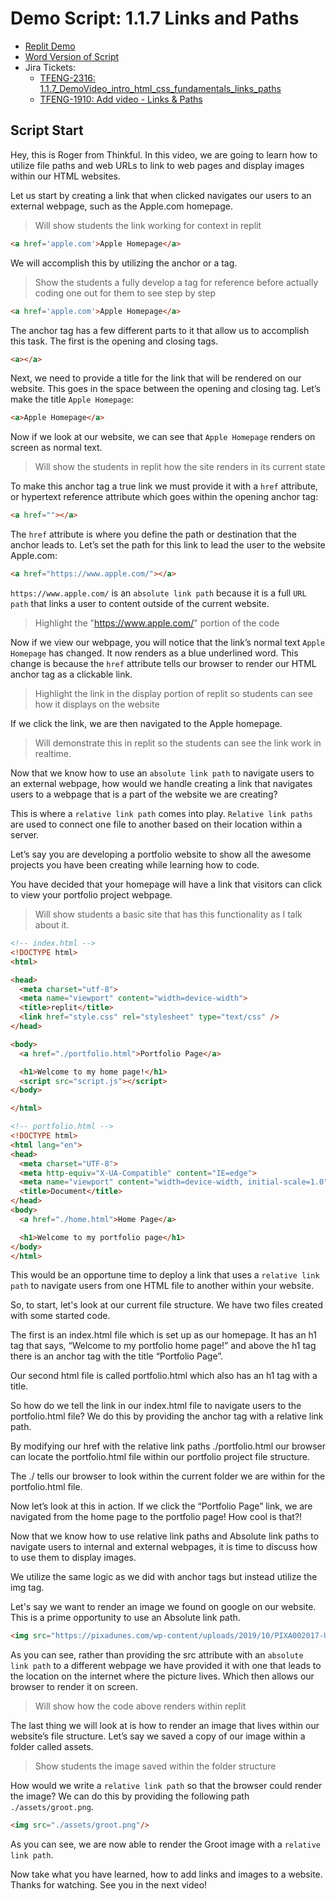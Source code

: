 # Demo Script: 1.1.7 Links and Paths

* [Replit Demo](https://replit.com/@mrrocampbell/1-1-7-links-and-paths#index.html)
* [Word Version of Script](https://chegg-my.sharepoint.com/:w:/p/rocampbell/Ef_MHRAcm79Op_f2lCuv1kgBET7hCkh6xHrAfoUXEbMGWg?e=uZAbVI)
* Jira Tickets:
  * [TFENG-2316: 1.1.7_DemoVideo_intro_html_css_fundamentals_links_paths](https://chegg.atlassian.net/browse/TFENG-2316)
  * [TFENG-1910: Add video - Links & Paths](https://chegg.atlassian.net/browse/TFENG-1910)

## Script Start

Hey, this is Roger from Thinkful. In this video, we are going to learn how to utilize file paths and web URLs to link to web pages and display images within our HTML websites.

Let us start by creating a link that when clicked navigates our users to an external webpage, such as the Apple.com homepage.
> Will show students the link working for context in replit
```HTML
<a href='apple.com'>Apple Homepage</a>
```

We will accomplish this by utilizing the anchor or a tag.
> Show the students a fully develop a tag for reference before actually coding one out for them to see step by step
```html
<a href='apple.com'>Apple Homepage</a>
```

The anchor tag has a few different parts to it that allow us to accomplish this task. The first is the opening and closing tags.
```html
<a></a>
```

Next, we need to provide a title for the link that will be rendered on our website. This goes in the space between the opening and closing tag. Let’s make the title `Apple Homepage`:
```html
<a>Apple Homepage</a>
```

Now if we look at our website, we can see that `Apple Homepage` renders on screen as normal text.
> Will show the students in replit how the site renders in its current state

To make this anchor tag a true link we must provide it with a `href` attribute, or hypertext reference attribute which goes within the opening anchor tag:
```html
<a href=""></a>
```

The `href` attribute is where you define the path or destination that the anchor leads to. Let’s set the path for this link to lead the user to the website Apple.com:
```html
<a href="https://www.apple.com/"></a>
```

`https://www.apple.com/` is an `absolute link path` because it is a full `URL path` that links a user to content outside of the current website.
> Highlight the "https://www.apple.com/" portion of the code

Now if we view our webpage, you will notice that the link’s normal text `Apple Homepage` has changed. It now renders as a blue underlined word. This change is because the `href` attribute tells our browser to render our HTML anchor tag as a clickable link.
> Highlight the link in the display portion of replit so students can see how it displays on the website

If we click the link, we are then navigated to the Apple homepage.
> Will demonstrate this in replit so the students can see the link work in realtime.

Now that we know how to use an `absolute link path` to navigate users to an external webpage, how would we handle creating a link that navigates users to a webpage that is a part of the website we are creating?

This is where a `relative link path` comes into play. `Relative link paths` are used to connect one file to another based on their location within a server.

Let’s say you are developing a portfolio website to show all the awesome projects you have been creating while learning how to code.

You have decided that your homepage will have a link that visitors can click to view your portfolio project webpage.
> Will show students a basic site that has this functionality as I talk about it.
```html
<!-- index.html -->
<!DOCTYPE html>
<html>

<head>
  <meta charset="utf-8">
  <meta name="viewport" content="width=device-width">
  <title>replit</title>
  <link href="style.css" rel="stylesheet" type="text/css" />
</head>

<body>
  <a href="./portfolio.html">Portfolio Page</a>

  <h1>Welcome to my home page!</h1>
  <script src="script.js"></script>
</body>

</html>
```

```html
<!-- portfolio.html -->
<!DOCTYPE html>
<html lang="en">
<head>
  <meta charset="UTF-8">
  <meta http-equiv="X-UA-Compatible" content="IE=edge">
  <meta name="viewport" content="width=device-width, initial-scale=1.0">
  <title>Document</title>
</head>
<body>
  <a href="./home.html">Home Page</a>

  <h1>Welcome to my portfolio page</h1>
</body>
</html>
```
This would be an opportune time to deploy a link that uses a `relative link path` to navigate users from one HTML file to another within your website.

So, to start, let's look at our current file structure. We have two files created with some started code.

The first is an index.html file which is set up as our homepage. It has an h1 tag that says, “Welcome to my portfolio home page!” and above the h1 tag there is an anchor tag with the title “Portfolio Page”.

Our second html file is called portfolio.html which also has an h1 tag with a title.

So how do we tell the link in our index.html file to navigate users to the portfolio.html file? We do this by providing the anchor tag with a relative link path.

By modifying our href with the relative link paths ./portfolio.html our browser can locate the portfolio.html file within our portfolio project file structure.

The ./ tells our browser to look within the current folder we are within for the portfolio.html file.

Now let’s look at this in action. If we click the “Portfolio Page” link, we are navigated from the home page to the portfolio page! How cool is that?!

Now that we know how to use relative link paths and Absolute link paths to navigate users to internal and external webpages, it is time to discuss how to use them to display images.

We utilize the same logic as we did with anchor tags but instead utilize the img tag.

Let's say we want to render an image we found on google on our website. This is a prime opportunity to use an Absolute link path.
```html
<img src="https://pixadunes.com/wp-content/uploads/2019/10/PIXA002017-U.jpg"/>
```

As you can see, rather than providing the src attribute with an `absolute link path` to a different webpage we have provided it with one that leads to the location on the internet where the picture lives. Which then allows our browser to render it on screen.
> Will show how the code above renders within replit

The last thing we will look at is how to render an image that lives within our website’s file structure. Let’s say we saved a copy of our image within a folder called assets.
> Show students the image saved within the folder structure

How would we write a `relative link path` so that the browser could render the image? We can do this by providing the following path `./assets/groot.png`.
```html
<img src="./assets/groot.png"/>
```

As you can see, we are now able to render the Groot image with a `relative link path`.

Now take what you have learned, how to add links and images to a website. Thanks for watching. See you in the next video!